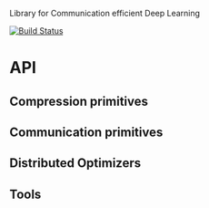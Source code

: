 Library for Communication efficient Deep Learning

[![Build Status](https://travis-ci.com/gessfred/gRPC.svg?branch=master)](https://travis-ci.com/gessfred/gRPC)

# API

## Compression primitives

## Communication primitives

## Distributed Optimizers

## Tools

